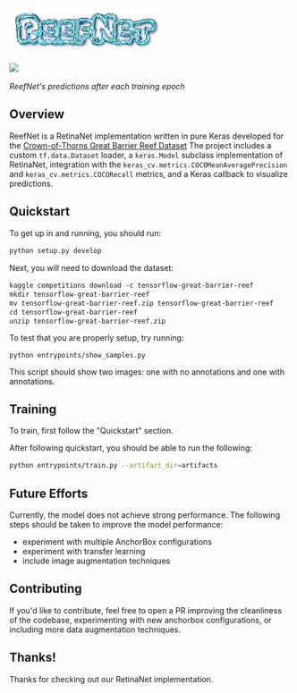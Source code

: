 ![reefnet logo](media/reefnet.png)

<img src="media/learning.gif" width="400px"/>

*ReefNet's predictions after each training epoch*

## Overview

ReefNet is a RetinaNet implementation written in pure Keras developed for the
[Crown-of-Thorns Great Barrier Reef Dataset](https://www.kaggle.com/competitions/tensorflow-great-barrier-reef/overview)
The project includes a custom `tf.data.Dataset` loader, a `keras.Model` subclass
implementation of RetinaNet, integration with the `keras_cv.metrics.COCOMeanAveragePrecision`
and `keras_cv.metrics.COCORecall` metrics, and a Keras callback to visualize
predictions.

## Quickstart

To get up in and running, you should run:
```bash
python setup.py develop
```

Next, you will need to download the dataset:
```
kaggle competitions download -c tensorflow-great-barrier-reef
mkdir tensorflow-great-barrier-reef
mv tensorflow-great-barrier-reef.zip tensorflow-great-barrier-reef
cd tensorflow-great-barrier-reef
unzip tensorflow-great-barrier-reef.zip
```

To test that you are properly setup, try running:

```
python entrypoints/show_samples.py
```

This script should show two images: one with no annotations and one with annotations.

## Training

To train, first follow the "Quickstart" section.

After following quickstart, you should be able to run the following:

```bash
python entrypoints/train.py --artifact_dir=artifacts
```

## Future Efforts

Currently, the model does not achieve strong performance.  The following steps should be taken to
improve the model performance:

- experiment with multiple AnchorBox configurations
- experiment with transfer learning
- include image augmentation techniques

## Contributing

If you'd like to contribute, feel free to open a PR improving the cleanliness of the codebase,
experimenting with new anchorbox configurations, or including more data augmentation techniques.

## Thanks!
Thanks for checking out our RetinaNet implementation.
